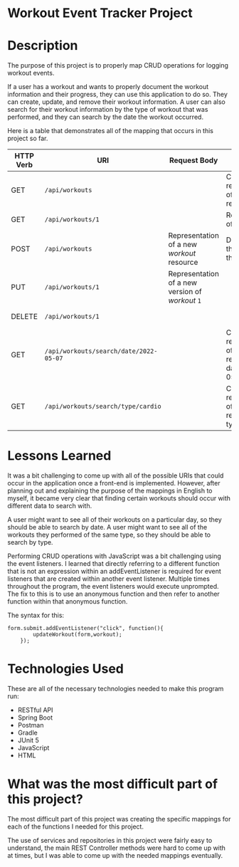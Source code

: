 # Workout Event Tracker Project

# Description

The purpose of this project is to properly map CRUD operations for logging workout events.

If a user has a workout and wants to properly document the workout information and their progress, they can use this application to do so. They can create, update, and remove their workout information. A user can also search for their workout information by the type of workout that was performed, and they can search by the date the workout occurred.

Here is a table that demonstrates all of the mapping that occurs in this project so far.

| HTTP Verb | URI                  | Request Body | Response Body | Purpose |
|-----------|----------------------|--------------|---------------|---------|
| GET       | `/api/workouts`      |              | Collection of representations of all _workout_ resources | **List** or **collection** endpoint |
| GET       | `/api/workouts/1`   |              | Representation of _workout_ `1` | **Retrieve** endpoint |
| POST      | `/api/workouts`      | Representation of a new _workout_ resource | Description of the result of the operation | **Create** endpoint |
| PUT       | `/api/workouts/1`   | Representation of a new version of _workout_ `1` | | **Replace** endpoint |
| DELETE    | `/api/workouts/1`   |              | | **Delete** route |
| GET       | `/api/workouts/search/date/2022-05-07`   |              | Collection of representations of all _workout_ resources by date '2022-05-07' | **List** or **collection** endpoint |
| GET       | `/api/workouts/search/type/cardio`   |              | Collection of representations of all _workout_ resources by type 'Cardio' | **List** or **collection** endpoint |

# Lessons Learned

It was a bit challenging to come up with all of the possible URIs that could occur in the application once a front-end is implemented. However, after planning out and explaining the purpose of the mappings in English to myself, it became very clear that finding certain workouts should occur with different data to search with.

A user might want to see all of their workouts on a particular day, so they should be able to search by date. A user might want to see all of the workouts they performed of the same type, so they should be able to search by type.

Performing CRUD operations with JavaScript was a bit challenging using the event listeners. I learned that directly referring to a different function that is not an expression within an addEventListener is required for event listeners that are created within another event listener. Multiple times throughout the program, the event listeners would execute unprompted. The fix to this is to use an anonymous function and then refer to another function within that anonymous function.

The syntax for this:

```
form.submit.addEventListener("click", function(){
		updateWorkout(form,workout);
	});
```

# Technologies Used

These are all of the necessary technologies needed to make this program run:

- RESTful API
- Spring Boot
- Postman
- Gradle
- JUnit 5
- JavaScript
- HTML

# What was the most difficult part of this project?

The most difficult part of this project was creating the specific mappings for each of the functions I needed for this project.

The use of services and repositories in this project were fairly easy to understand, the main REST Controller methods were hard to come up with at times, but I was able to come up with the needed mappings eventually.
